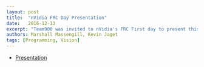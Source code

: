 ```yaml
---
layout: post
title:  "nVidia FRC Day Presentation"
date:   2016-12-13
excerpt: "Team900 was invited to nVidia's FRC First day to present this overview of their 2016 vision code"
authors: Marshall Massengill, Kevin Jaget
tags: [Programming, Vision]
---
```

<ul style="text-align:left">
  <li><a href="https://drive.google.com/open?id=1QZZLheLPtfgVdgG6F-Qe8Wp96ESDC4_koWvEZ3gaPdrvnkOD9EBe5LXO7RzZ9Xjh8UG8T-pS-BbW59kF" target="\_blank">Presentation</a></li>
</ul>
